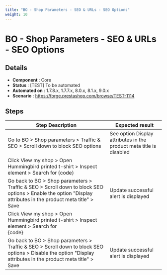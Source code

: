 ```yaml
---
title: "BO - Shop Parameters - SEO & URLs - SEO Options"
weight: 10
---
```


# BO - Shop Parameters - SEO & URLs - SEO Options
## Details
* **Component** : Core
* **Status** : [TEST] To be automated
* **Automated on** : 1.7.8.x, 1.7.7.x, 8.0.x, 8.1.x, 9.0.x
* **Scenario** : https://forge.prestashop.com/browse/TEST-1114

## Steps
| Step Description | Expected result |
| ----- | ----- |
| Go to BO > Shop parameters > Traffic & SEO > Scroll down to block SEO options | See option Display attributes in the product meta title is disabled |
| Click View my shop > Open Hummingbird printed t-shirt > Inspect element > Search for <title> element | You will find<br>{code:java}<br><title>Hummingbird printed t-shirt</title>{code} |
| Go back to BO > Shop parameters > Traffic & SEO > Scroll down to block SEO options > Enable the option "Display attributes in the product meta title" > Save | Update successful alert is displayed |
| Click View my shop > Open Hummingbird printed t-shirt > Inspect element > Search for <title> element | YOu will find <br>{code:java}<br><title>Hummingbird printed t-shirt Size S Color White</title><br>{code} |
| Go back to BO > Shop parameters > Traffic & SEO > Scroll down to block SEO options > Disable the option "Display attributes in the product meta title" > Save | Update successful alert is displayed |

